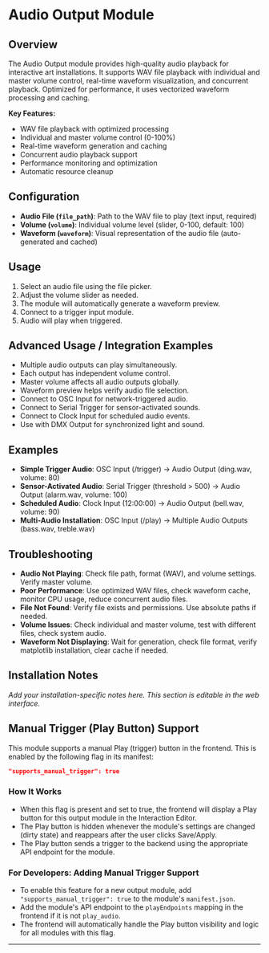 # Audio Output Module

## Overview
The Audio Output module provides high-quality audio playback for interactive art installations. It supports WAV file playback with individual and master volume control, real-time waveform visualization, and concurrent playback. Optimized for performance, it uses vectorized waveform processing and caching.

**Key Features:**
- WAV file playback with optimized processing
- Individual and master volume control (0-100%)
- Real-time waveform generation and caching
- Concurrent audio playback support
- Performance monitoring and optimization
- Automatic resource cleanup

## Configuration
- **Audio File (`file_path`)**: Path to the WAV file to play (text input, required)
- **Volume (`volume`)**: Individual volume level (slider, 0-100, default: 100)
- **Waveform (`waveform`)**: Visual representation of the audio file (auto-generated and cached)

## Usage
1. Select an audio file using the file picker.
2. Adjust the volume slider as needed.
3. The module will automatically generate a waveform preview.
4. Connect to a trigger input module.
5. Audio will play when triggered.

## Advanced Usage / Integration Examples
- Multiple audio outputs can play simultaneously.
- Each output has independent volume control.
- Master volume affects all audio outputs globally.
- Waveform preview helps verify audio file selection.
- Connect to OSC Input for network-triggered audio.
- Connect to Serial Trigger for sensor-activated sounds.
- Connect to Clock Input for scheduled audio events.
- Use with DMX Output for synchronized light and sound.

## Examples
- **Simple Trigger Audio**: OSC Input (/trigger) → Audio Output (ding.wav, volume: 80)
- **Sensor-Activated Audio**: Serial Trigger (threshold > 500) → Audio Output (alarm.wav, volume: 100)
- **Scheduled Audio**: Clock Input (12:00:00) → Audio Output (bell.wav, volume: 90)
- **Multi-Audio Installation**: OSC Input (/play) → Multiple Audio Outputs (bass.wav, treble.wav)

## Troubleshooting
- **Audio Not Playing**: Check file path, format (WAV), and volume settings. Verify master volume.
- **Poor Performance**: Use optimized WAV files, check waveform cache, monitor CPU usage, reduce concurrent audio files.
- **File Not Found**: Verify file exists and permissions. Use absolute paths if needed.
- **Volume Issues**: Check individual and master volume, test with different files, check system audio.
- **Waveform Not Displaying**: Wait for generation, check file format, verify matplotlib installation, clear cache if needed.

## Installation Notes
*Add your installation-specific notes here. This section is editable in the web interface.* 

## Manual Trigger (Play Button) Support

This module supports a manual Play (trigger) button in the frontend. This is enabled by the following flag in its manifest:

```json
"supports_manual_trigger": true
```

### How It Works
- When this flag is present and set to true, the frontend will display a Play button for this output module in the Interaction Editor.
- The Play button is hidden whenever the module's settings are changed (dirty state) and reappears after the user clicks Save/Apply.
- The Play button sends a trigger to the backend using the appropriate API endpoint for the module.

### For Developers: Adding Manual Trigger Support
- To enable this feature for a new output module, add `"supports_manual_trigger": true` to the module's `manifest.json`.
- Add the module's API endpoint to the `playEndpoints` mapping in the frontend if it is not `play_audio`.
- The frontend will automatically handle the Play button visibility and logic for all modules with this flag.

--- 